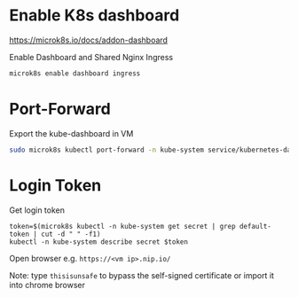 
# Enable K8s dashboard

https://microk8s.io/docs/addon-dashboard

Enable Dashboard and Shared Nginx Ingress

```bash
microk8s enable dashboard ingress

```

# Port-Forward

Export the kube-dashboard in VM

```bash
sudo microk8s kubectl port-forward -n kube-system service/kubernetes-dashboard --address 0.0.0.0 443:443
```
# Login Token

Get login token  
```
token=$(microk8s kubectl -n kube-system get secret | grep default-token | cut -d " " -f1)
kubectl -n kube-system describe secret $token
```

Open browser e.g. `https://<vm ip>.nip.io/`

Note: type `thisisunsafe` to bypass the self-signed certificate or import it into chrome browser

